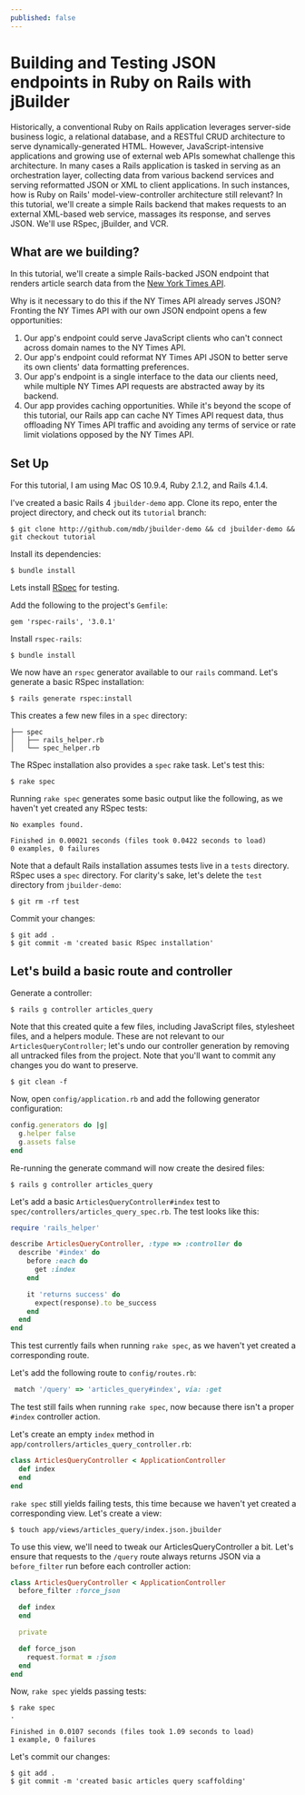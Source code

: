 ```yaml
---
published: false
---
```


# Building and Testing JSON endpoints in Ruby on Rails with jBuilder

Historically, a conventional Ruby on Rails application leverages server-side business logic, a relational database, and a RESTful CRUD architecture to serve dynamically-generated HTML. However, JavaScript-intensive applications and growing use of external web APIs somewhat challenge this architecture. In many cases a Rails application is tasked in serving as an orchestration layer, collecting data from various backend services and serving reformatted JSON or XML to client applications. In such instances, how is Ruby on Rails' model-view-controller architecture still relevant? In this tutorial, we'll create a simple Rails backend that makes requests to an external XML-based web service, massages its response, and serves JSON. We'll use RSpec, jBuilder, and VCR.

## What are we building?

In this tutorial, we'll create a simple Rails-backed JSON endpoint that renders article search data from the [New York Times API](http://developer.nytimes.com/docs/read/article_search_api_v2).

Why is it necessary to do this if the NY Times API already serves JSON? Fronting the NY Times API with our own JSON endpoint opens a few opportunities:

1. Our app's endpoint could serve JavaScript clients who can't connect across domain names to the NY Times API.
2. Our app's endpoint could reformat NY Times API JSON to better serve its own clients' data formatting preferences.
3. Our app's endpoint is a single interface to the data our clients need, while multiple NY Times API requests are abstracted away by its backend.
4. Our app provides caching opportunities. While it's beyond the scope of this tutorial, our Rails app can cache NY Times API request data, thus offloading NY Times API traffic and avoiding any terms of service or rate limit violations opposed by the NY Times API.

## Set Up

For this tutorial, I am using Mac OS 10.9.4, Ruby 2.1.2, and Rails 4.1.4.

I've created a basic Rails 4 `jbuilder-demo` app. Clone its repo, enter the project directory, and check out its `tutorial` branch:

```
$ git clone http://github.com/mdb/jbuilder-demo && cd jbuilder-demo && git checkout tutorial
```

Install its dependencies:

```
$ bundle install
```

Lets install [RSpec](https://github.com/rspec/rspec-rails) for testing.

Add the following to the project's `Gemfile`:

```
gem 'rspec-rails', '3.0.1'
```

Install `rspec-rails`:

```
$ bundle install
```

We now have an `rspec` generator available to our `rails` command. Let's generate a basic RSpec installation:

```
$ rails generate rspec:install
```

This creates a few new files in a `spec` directory:

```
├── spec
│   ├── rails_helper.rb
│   └── spec_helper.rb
```

The RSpec installation also provides a `spec` rake task. Let's test this:

```
$ rake spec
```

Running `rake spec` generates some basic output like the following, as we haven't yet created any RSpec tests:

```
No examples found.

Finished in 0.00021 seconds (files took 0.0422 seconds to load)
0 examples, 0 failures
```

Note that a default Rails installation assumes tests live in a `tests` directory. RSpec uses a `spec` directory. For clarity's sake, let's delete the `test` directory from `jbuilder-demo`:

```
$ git rm -rf test
```

Commit your changes:

```
$ git add .
$ git commit -m 'created basic RSpec installation'
```

## Let's build a basic route and controller

Generate a controller:

```
$ rails g controller articles_query
```

Note that this created quite a few files, including JavaScript files, stylesheet files, and a helpers module. These are not relevant to our `ArticlesQueryController`; let's undo our controller generation by removing all untracked files from the project. Note that you'll want to commit any changes you do want to preserve.

```
$ git clean -f
```

Now, open `config/application.rb` and add the following generator configuration:

```ruby
config.generators do |g|
  g.helper false
  g.assets false
end
```

Re-running the generate command will now create the desired files:

```
$ rails g controller articles_query
```

Let's add a basic `ArticlesQueryController#index` test to `spec/controllers/articles_query_spec.rb`. The test looks like this:

```ruby
require 'rails_helper'

describe ArticlesQueryController, :type => :controller do
  describe '#index' do
    before :each do
      get :index
    end

    it 'returns success' do
      expect(response).to be_success
    end
  end
end
```

This test currently fails when running `rake spec`, as we haven't yet created a corresponding route.

Let's add the following route to `config/routes.rb`:

```ruby
 match '/query' => 'articles_query#index', via: :get
```

The test still fails when running `rake spec`, now because there isn't a proper `#index` controller action.

Let's create an empty `index` method  in `app/controllers/articles_query_controller.rb`:

```ruby
class ArticlesQueryController < ApplicationController
  def index
  end
end
```

`rake spec` still yields failing tests, this time because we haven't yet created a corresponding view. Let's create a view:

```
$ touch app/views/articles_query/index.json.jbuilder
```

To use this view, we'll need to tweak our ArticlesQueryController a bit. Let's ensure that requests to the `/query` route always returns JSON via a `before_filter` run before each controller action:

```ruby
class ArticlesQueryController < ApplicationController
  before_filter :force_json

  def index
  end

  private

  def force_json
    request.format = :json
  end
end
```

Now, `rake spec` yields passing tests:

```
$ rake spec
.

Finished in 0.0107 seconds (files took 1.09 seconds to load)
1 example, 0 failures
```

Let's commit our changes:

```
$ git add .
$ git commit -m 'created basic articles query scaffolding'

```

